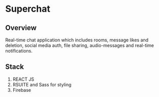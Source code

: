 # Superchat

## Overview

Real-time chat application which includes rooms, message likes and deletion, social media auth, file sharing, audio-messages and real-time notifications.

## Stack
1. REACT JS
2. RSUITE and Sass for styling
3. Firebase
